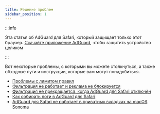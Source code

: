 ```yaml
---
title: Решение проблем
sidebar_position: 1
---
```


:::info

Эта статья об AdGuard для Safari, который защищает только этот браузер. [Скачайте приложение AdGuard](https://agrd.io/download-kb-adblock), чтобы защитить устройство целиком

:::

Вот некоторые проблемы, с которыми вы можете столкнуться, а также обходные пути и инструкции, которые вам могут понадобиться.

- [Проблемы с лимитом правил](/adguard-for-safari/solving-problems/rule-limit.md)
- [Фильтрация не работает и реклама не блокируется](/adguard-for-safari/solving-problems/ads-not-blocked.md)
- [Фильтрация не прекращается, когда AdGuard для Safari отключён](/adguard-for-safari/solving-problems/filters-after-disable.md)
- [Как собирать логи в AdGuard для Safari](/adguard-for-safari/solving-problems/logs.md)
- [AdGuard для Safari не работает в приватных вкладках на macOS Sonoma](/adguard-for-safari/solving-problems/private-sonoma.md)
